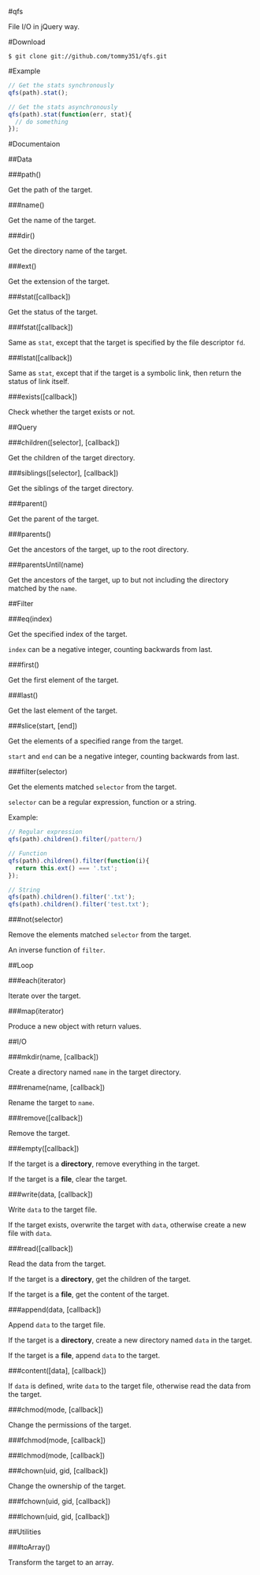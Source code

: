 #qfs

File I/O in jQuery way.

#Download

<!--

You can download it from NPM:

```
$ npm install qfs
```

or clone the repository from [Github](https://github.com/tommy351/qfs):

-->

```
$ git clone git://github.com/tommy351/qfs.git
```

#Example

```js
// Get the stats synchronously
qfs(path).stat();

// Get the stats asynchronously
qfs(path).stat(function(err, stat){
  // do something
});
```

#Documentaion

##Data

###path()

Get the path of the target.

###name()

Get the name of the target.

###dir()

Get the directory name of the target.

###ext()

Get the extension of the target.

###stat([callback])

Get the status of the target.

###fstat([callback])

Same as `stat`, except that the target is specified by the file descriptor `fd`.

###lstat([callback])

Same as `stat`, except that if the target is a symbolic link, then return the status of link itself.

###exists([callback])

Check whether the target exists or not.

##Query

###children([selector], [callback])

Get the children of the target directory.

###siblings([selector], [callback])

Get the siblings of the target directory.

###parent()

Get the parent of the target.

###parents()

Get the ancestors of the target, up to the root directory.

###parentsUntil(name)

Get the ancestors of the target, up to but not including the directory matched by the `name`.

##Filter

###eq(index)

Get the specified index of the target.

`index` can be a negative integer, counting backwards from last.

###first()

Get the first element of the target.

###last()

Get the last element of the target.

###slice(start, [end])

Get the elements of a specified range from the target.

`start` and `end` can be a negative integer, counting backwards from last.

###filter(selector)

Get the elements matched `selector` from the target.

`selector` can be a regular expression, function or a string.

Example:

```js
// Regular expression
qfs(path).children().filter(/pattern/)

// Function
qfs(path).children().filter(function(i){
  return this.ext() === '.txt';
});

// String
qfs(path).children().filter('.txt');
qfs(path).children().filter('test.txt');
```

###not(selector)

Remove the elements matched `selector` from the target.

An inverse function of `filter`.

##Loop

###each(iterator)

Iterate over the target.

###map(iterator)

Produce a new object with return values.

##I/O

###mkdir(name, [callback])

Create a directory named `name` in the target directory.

###rename(name, [callback])

Rename the target to `name`.

###remove([callback])

Remove the target.

###empty([callback])

If the target is a **directory**, remove everything in the target.

If the target is a **file**, clear the target.

###write(data, [callback])

Write `data` to the target file.

If the target exists, overwrite the target with `data`, otherwise create a new file with `data`.

###read([callback])

Read the data from the target.

If the target is a **directory**, get the children of the target.

If the target is a **file**, get the content of the target.

###append(data, [callback])

Append `data` to the target file.

If the target is a **directory**, create a new directory named `data` in the target.

If the target is a **file**, append `data` to the target.

###content([data], [callback])

If `data` is defined, write `data` to the target file, otherwise read the data from the target.

###chmod(mode, [callback])

Change the permissions of the target.

###fchmod(mode, [callback])

###lchmod(mode, [callback])

###chown(uid, gid, [callback])

Change the ownership of the target.

###fchown(uid, gid, [callback])

###lchown(uid, gid, [callback])

##Utilities

###toArray()

Transform the target to an array.